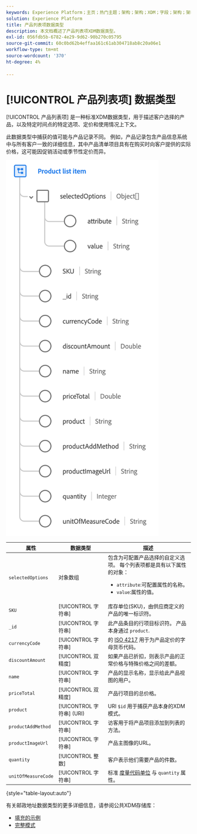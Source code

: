 ```yaml
---
keywords: Experience Platform；主页；热门主题；架构；架构；XDM；字段；架构；架构；地址；xdm:address；数据类型；数据类型；
solution: Experience Platform
title: 产品列表项数据类型
description: 本文档概述了产品列表项XDM数据类型。
exl-id: 056fdb5b-6782-4e29-9d62-90b270c05795
source-git-commit: 60c0bd62b4effaa161c61ab304718ab8c20a06e1
workflow-type: tm+mt
source-wordcount: '370'
ht-degree: 4%

---
```


# [!UICONTROL 产品列表项] 数据类型

[!UICONTROL 产品列表项] 是一种标准XDM数据类型，用于描述客户选择的产品，以及特定时间点的特定选项、定价和使用情况上下文。

此数据类型中捕获的值可能与产品记录不同。 例如，产品记录包含产品信息系统中与所有客户一致的详细信息，其中产品清单项目具有在购买时向客户提供的实际价格，这可能因促销活动或季节性定价而异。

![](../images/data-types/product-list-item.png)

| 属性 | 数据类型 | 描述 |
| --- | --- | --- |
| `selectedOptions` | 对象数组 | 包含为可配置产品选择的自定义选项。 每个列表项都是具有以下属性的对象：<ul><li>`attribute`:可配置属性的名称。</li><li>`value`:属性的值。</li></ul> |
| `SKU` | [!UICONTROL 字符串] | 库存单位(SKU)，由供应商定义的产品的唯一标识符。 |
| `_id` | [!UICONTROL 字符串] | 此产品条目的行项目标识符。 产品本身通过 `product`. |
| `currencyCode` | [!UICONTROL 字符串] | 的 [ISO 4217](https://www.iso.org/iso-4217-currency-codes.html) 用于为产品定价的字母货币代码。 |
| `discountAmount` | [!UICONTROL 双精度] | 如果产品已折扣，则表示产品的正常价格与特殊价格之间的差额。 |
| `name` | [!UICONTROL 字符串] | 产品的显示名称，显示给此产品视图的用户。 |
| `priceTotal` | [!UICONTROL 双精度] | 产品行项目的总价格。 |
| `product` | [!UICONTROL 字符串] (URI) | URI `$id` 用于捕获产品本身的XDM模式。 |
| `productAddMethod` | [!UICONTROL 字符串] | 访客用于将产品项目添加到列表的方法。 |
| `productImageUrl` | [!UICONTROL 字符串] | 产品主图像的URL。 |
| `quantity` | [!UICONTROL 整数] | 客户表示他们需要产品的件数。 |
| `unitOfMeasureCode` | [!UICONTROL 字符串] | 标准 [度量代码单位](https://ucum.org/ucum) 与 `quantity` 属性。 |

{style=&quot;table-layout:auto&quot;}

有关邮政地址数据类型的更多详细信息，请参阅公共XDM存储库：

* [填充的示例](https://github.com/adobe/xdm/blob/master/components/datatypes/productlistitem.example.1.json)
* [完整模式](https://github.com/adobe/xdm/blob/master/components/datatypes/productlistitem.schema.json)
